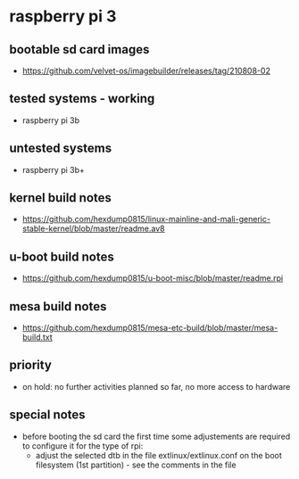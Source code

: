# raspberry pi 3

## bootable sd card images

- https://github.com/velvet-os/imagebuilder/releases/tag/210808-02

## tested systems - working

- raspberry pi 3b

## untested systems

- raspberry pi 3b+

## kernel build notes

- https://github.com/hexdump0815/linux-mainline-and-mali-generic-stable-kernel/blob/master/readme.av8

## u-boot build notes

- https://github.com/hexdump0815/u-boot-misc/blob/master/readme.rpi

## mesa build notes

- https://github.com/hexdump0815/mesa-etc-build/blob/master/mesa-build.txt

## priority

- on hold: no further activities planned so far, no more access to hardware

## special notes

- before booting the sd card the first time some adjustements are required to configure it for the type of rpi:
  - adjust the selected dtb in the file extlinux/extlinux.conf on the boot filesystem (1st partition) - see the comments in the file
